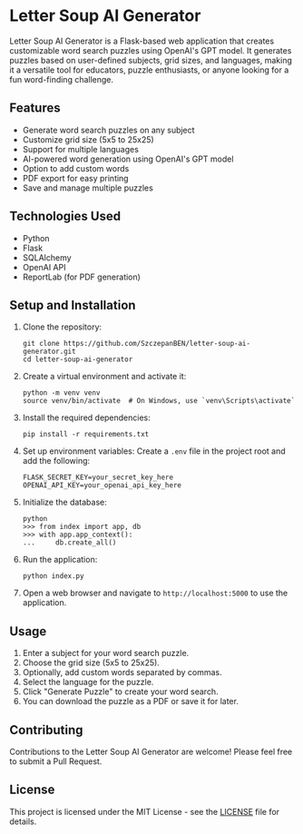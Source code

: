 # Letter Soup AI Generator

Letter Soup AI Generator is a Flask-based web application that creates customizable word search puzzles using OpenAI's GPT model. It generates puzzles based on user-defined subjects, grid sizes, and languages, making it a versatile tool for educators, puzzle enthusiasts, or anyone looking for a fun word-finding challenge.

## Features

- Generate word search puzzles on any subject
- Customize grid size (5x5 to 25x25)
- Support for multiple languages
- AI-powered word generation using OpenAI's GPT model
- Option to add custom words
- PDF export for easy printing
- Save and manage multiple puzzles

## Technologies Used

- Python
- Flask
- SQLAlchemy
- OpenAI API
- ReportLab (for PDF generation)

## Setup and Installation

1. Clone the repository:
   ```
   git clone https://github.com/SzczepanBEN/letter-soup-ai-generator.git
   cd letter-soup-ai-generator
   ```

2. Create a virtual environment and activate it:
   ```
   python -m venv venv
   source venv/bin/activate  # On Windows, use `venv\Scripts\activate`
   ```

3. Install the required dependencies:
   ```
   pip install -r requirements.txt
   ```

4. Set up environment variables:
   Create a `.env` file in the project root and add the following:
   ```
   FLASK_SECRET_KEY=your_secret_key_here
   OPENAI_API_KEY=your_openai_api_key_here
   ```

5. Initialize the database:
   ```
   python
   >>> from index import app, db
   >>> with app.app_context():
   ...     db.create_all()
   ```

6. Run the application:
   ```
   python index.py
   ```

7. Open a web browser and navigate to `http://localhost:5000` to use the application.

## Usage

1. Enter a subject for your word search puzzle.
2. Choose the grid size (5x5 to 25x25).
3. Optionally, add custom words separated by commas.
4. Select the language for the puzzle.
5. Click "Generate Puzzle" to create your word search.
6. You can download the puzzle as a PDF or save it for later.

## Contributing

Contributions to the Letter Soup AI Generator are welcome! Please feel free to submit a Pull Request.

## License

This project is licensed under the MIT License - see the [LICENSE](LICENSE) file for details.
